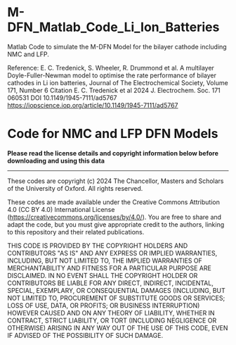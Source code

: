 # M-DFN_Matlab_Code_Li_Ion_Batteries
Matlab Code to simulate the M-DFN Model for the bilayer cathode including NMC and LFP.

Reference: E. C. Tredenick, S. Wheeler, R. Drummond et al. A multilayer Doyle-Fuller-Newman model to optimise the rate performance of bilayer cathodes in Li ion batteries, Journal of The Electrochemical Society, Volume 171, Number 6
Citation E. C. Tredenick et al 2024 J. Electrochem. Soc. 171 060531
DOI 10.1149/1945-7111/ad5767 https://iopscience.iop.org/article/10.1149/1945-7111/ad5767 


# Code for NMC and LFP DFN Models

**Please read the license details and copyright information below before downloading and using this data**

******************************************************************************************
These codes are copyright (c) 2024 The Chancellor, Masters and Scholars of the University of Oxford. All rights reserved. 

These codes are made available under the Creative Commons Attribution 4.0 (CC BY 4.0) International License (https://creativecommons.org/licenses/by/4.0/). You are free to share and adapt the code, but you must give appropriate credit to the authors, linking to this repository and their related publications.

THIS CODE IS PROVIDED BY THE COPYRIGHT HOLDERS AND CONTRIBUTORS "AS IS"
AND ANY EXPRESS OR IMPLIED WARRANTIES, INCLUDING, BUT NOT LIMITED TO, THE
IMPLIED WARRANTIES OF MERCHANTABILITY AND FITNESS FOR A PARTICULAR PURPOSE ARE
DISCLAIMED. IN NO EVENT SHALL THE COPYRIGHT HOLDER OR CONTRIBUTORS BE LIABLE
FOR ANY DIRECT, INDIRECT, INCIDENTAL, SPECIAL, EXEMPLARY, OR CONSEQUENTIAL
DAMAGES (INCLUDING, BUT NOT LIMITED TO, PROCUREMENT OF SUBSTITUTE GOODS OR
SERVICES; LOSS OF USE, DATA, OR PROFITS; OR BUSINESS INTERRUPTION) HOWEVER
CAUSED AND ON ANY THEORY OF LIABILITY, WHETHER IN CONTRACT, STRICT LIABILITY,
OR TORT (INCLUDING NEGLIGENCE OR OTHERWISE) ARISING IN ANY WAY OUT OF THE USE
OF THIS CODE, EVEN IF ADVISED OF THE POSSIBILITY OF SUCH DAMAGE.
